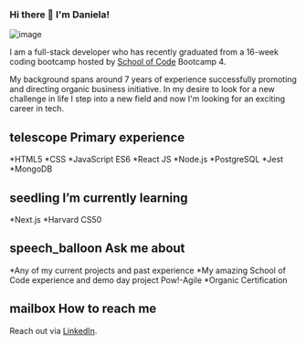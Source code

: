 ### Hi there 👋 I'm Daniela!

![image](https://user-images.githubusercontent.com/70920006/113290676-e4e23f80-92e9-11eb-8b24-82a33d70ffc8.png)

I am a full-stack developer who has recently graduated from a 16-week coding bootcamp hosted by [School of Code](https://github.com/SchoolOfCode) Bootcamp 4.

My background spans around 7 years of experience successfully promoting and directing organic business initiative. In my desire to look for a new challenge in life I step into a new field and now I'm looking for an exciting career in tech.

## telescope Primary experience
*HTML5
*CSS
*JavaScript ES6
*React JS
*Node.js
*PostgreSQL
*Jest
*MongoDB

## seedling I’m currently learning
*Next.js
*Harvard CS50

## speech_balloon Ask me about
*Any of my current projects and past experience
*My amazing School of Code experience and demo day project Pow!-Agile
*Organic Certification

## mailbox How to reach me
Reach out via [LinkedIn](www.linkedin.com/in/daniela-leva).
